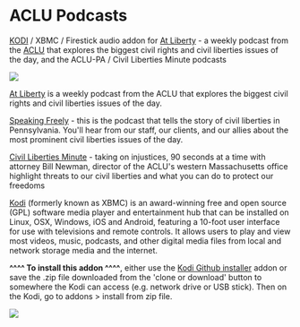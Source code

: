 ACLU Podcasts
=============================

<a href="www.kodi.tv">KODI</a> / XBMC / Firestick audio addon for <a href="https://aclu.org/podcast/podcast-at-liberty">At Liberty</a> - a weekly podcast from the <a href="www.ACLU.org">ACLU</a> that explores the biggest civil rights and civil liberties issues of the day, and the ACLU-PA / Civil Liberties Minute podcasts<br>

<a href="https://aclu.org/podcast/podcast-at-liberty"><img src="https://www.aclu.org/files/podcast/podcast-at-liberty-landing-page-cover.jpg">

<a href="https://aclu.org/podcast/podcast-at-liberty">At Liberty</a> is a weekly podcast from the ACLU that explores the biggest civil rights and civil liberties issues of the day.<br>

<a href="https://www.aclupa.org/">Speaking Freely</a> - this is the podcast that tells the story of civil liberties in Pennsylvania. You'll hear from our staff, our clients, and our allies about the most prominent civil liberties issues of the day.<br>

<a href="http://civillibertiesminute.libsyn.com">Civil Liberties Minute</a> - taking on injustices, 90 seconds at a time with attorney Bill Newman, director of the ACLU's western Massachusetts office highlight threats to our civil liberties and what you can do to protect our freedoms<br>

<a href="www.kodi.tv">Kodi</a> (formerly known as XBMC) is an award-winning free and open source (GPL) software media player and entertainment hub that can be installed on Linux, OSX, Windows, iOS and Android, featuring a 10-foot user interface for use with televisions and remote controls. It allows users to play and view most videos, music, podcasts, and other digital media files from local and network storage media and the internet.<br>

<b>^^^^ To install this addon ^^^^</b>, either use the <a href="https://www.tvaddons.co/github-browser-kodi/">Kodi Github installer</a> addon or save the .zip file downloaded from the 'clone or download' button to somewhere the Kodi can access (e.g. network drive or USB stick). Then on the Kodi, go to addons > install from zip file.<br>

<a href="http://www.kodi.tv"><img src="https://kodi.tv/sites/default/files/page/field_image/about--devices.jpg">
